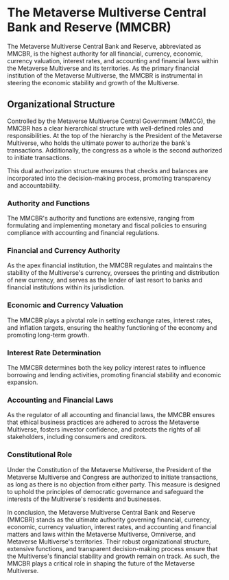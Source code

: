 # The Metaverse Multiverse Central Bank and Reserve (MMCBR)

The Metaverse Multiverse Central Bank and Reserve, abbreviated as MMCBR, is the highest authority for all financial, currency, economic, currency valuation, interest rates, and accounting and financial laws within the Metaverse Multiverse and its territories. As the primary financial institution of the Metaverse Multiverse, the MMCBR is instrumental in steering the economic stability and growth of the Multiverse.

## Organizational Structure

Controlled by the Metaverse Multiverse Central Government (MMCG), the MMCBR has a clear hierarchical structure with well-defined roles and responsibilities. At the top of the hierarchy is the President of the Metaverse Multiverse, who holds the ultimate power to authorize the bank's transactions. Additionally, the congress as a whole is the second authorized to initiate transactions.

This dual authorization structure ensures that checks and balances are incorporated into the decision-making process, promoting transparency and accountability.

### Authority and Functions
The MMCBR's authority and functions are extensive, ranging from formulating and implementing monetary and fiscal policies to ensuring compliance with accounting and financial regulations.

### Financial and Currency Authority
As the apex financial institution, the MMCBR regulates and maintains the stability of the Multiverse's currency, oversees the printing and distribution of new currency, and serves as the lender of last resort to banks and financial institutions within its jurisdiction.

### Economic and Currency Valuation
The MMCBR plays a pivotal role in setting exchange rates, interest rates, and inflation targets, ensuring the healthy functioning of the economy and promoting long-term growth.

### Interest Rate Determination
The MMCBR determines both the key policy interest rates to influence borrowing and lending activities, promoting financial stability and economic expansion.

### Accounting and Financial Laws
As the regulator of all accounting and financial laws, the MMCBR ensures that ethical business practices are adhered to across the Metaverse Multiverse, fosters investor confidence, and protects the rights of all stakeholders, including consumers and creditors.

### Constitutional Role
Under the Constitution of the Metaverse Multiverse, the President of the Metaverse Multiverse and Congress are authorized to initiate transactions, as long as there is no objection from either party. This measure is designed to uphold the principles of democratic governance and safeguard the interests of the Multiverse's residents and businesses.

In conclusion, the Metaverse Multiverse Central Bank and Reserve (MMCBR) stands as the ultimate authority governing financial, currency, economic, currency valuation, interest rates, and accounting and financial matters and laws within the Metaverse Multiverse, Omniverse, and Metaverse Multiverse's territories. Their robust organizational structure, extensive functions, and transparent decision-making process ensure that the Multiverse's financial stability and growth remain on track. As such, the MMCBR plays a critical role in shaping the future of the Metaverse Multiverse.


